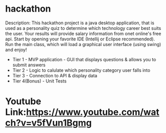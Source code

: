 # hackathon

Description: This hackathon project is a java desktop application, that is used as a personality quiz to determine which technology career best suits the user. Your results will provide salary information from onet online's free api.  Start by opening your favorite IDE (Intellij or Eclipse recommended). Run the main class, which will load a graphical user interface (using swing) and enjoy!

* Tier 1 - MVP application - GUI that displays questions & allows you to submit answers 
* Tier 2 - Logic to calulate which personality category user falls into  
* Tier 3 - Connection to API & display data 
* Tier 4(Bonus) - Unit Tests
# Youtube Link:https://www.youtube.com/watch?v=v5fVun1Bgmg









